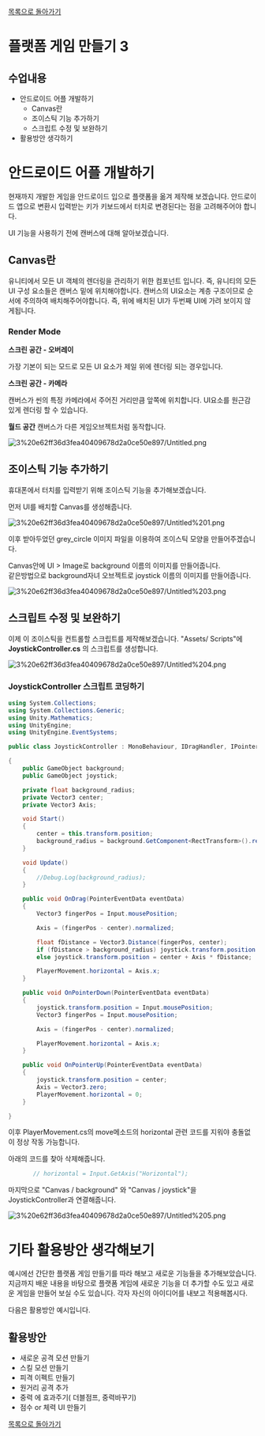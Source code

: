[목록으로 돌아가기](L1.md)
# 플랫폼 게임 만들기 3

## 수업내용

- 안드로이드 어플 개발하기
    - Canvas란
    - 조이스틱 기능 추가하기
    - 스크립트 수정 및 보완하기
- 활용방안 생각하기

# 안드로이드 어플 개발하기

 현재까지 개발한 게임을 안드로이드 입으로 플랫폼을 옮겨 제작해 보겠습니다. 안드로이드 앱으로 변환시 입력받는 키가 키보드에서 터치로 변경된다는 점을 고려해주어야 합니다. 

 UI 기능을 사용하기 전에 캔버스에 대해 알아보겠습니다.

## Canvas란

 유니티에서 모든 UI 객체의 렌더링을 관리하기 위한 컴포넌트 입니다. 즉, 유니티의 모든 UI 구성 요소들은 캔버스 밑에 위치해야합니다. 캔버스의 UI요소는 계층 구조이므로 순서에 주의하여 배치해주어야합니다. 즉, 위에 배치된 UI가 두번째 UI에 가려 보이지 않게됩니다.

### Render Mode

**스크린 공간 - 오버레이**

가장 기본이 되는 모드로 모든 UI 요소가 제일 위에 렌더링 되는 경우입니다.

**스크린 공간 - 카메라**

캔버스가 씬의 특정 카메라에서 주어진 거리만큼 앞쪽에 위치합니다. UI요소를 원근감있게 렌더링 할 수 있습니다.

**월드 공간**
캔버스가 다른 게임오브젝트처럼 동작합니다.

![3%20e62ff36d3fea40409678d2a0ce50e897/Untitled.png](3%20e62ff36d3fea40409678d2a0ce50e897/Untitled.png)

## 조이스틱 기능 추가하기

 휴대폰에서 터치를 입력받기 위해 조이스틱 기능을 추가해보겠습니다.

먼저 UI를 배치할 Canvas를 생성해줍니다.

![3%20e62ff36d3fea40409678d2a0ce50e897/Untitled%201.png](3%20e62ff36d3fea40409678d2a0ce50e897/Untitled%201.png)

이후 받아두었던  grey_circle 이미지 파일을 이용하여 조이스틱 모양을 만들어주겠습니다.


Canvas안에 UI > Image로 background 이름의 이미지를 만들어줍니다.  
같은방법으로 background자녀 오브젝트로 joystick 이름의 이미지를 만들어줍니다.  

![3%20e62ff36d3fea40409678d2a0ce50e897/Untitled%203.png](3%20e62ff36d3fea40409678d2a0ce50e897/Untitled%203.png)

## 스크립트 수정 및 보완하기

이제 이 조이스틱을 컨트롤할 스크립트를 제작해보겠습니다. "Assets/ Scripts"에 **JoystickController.cs** 의 스크립트를 생성합니다.

![3%20e62ff36d3fea40409678d2a0ce50e897/Untitled%204.png](3%20e62ff36d3fea40409678d2a0ce50e897/Untitled%204.png)

### JoystickController 스크립트 코딩하기

```csharp
using System.Collections;
using System.Collections.Generic;
using Unity.Mathematics;
using UnityEngine;
using UnityEngine.EventSystems;

public class JoystickController : MonoBehaviour, IDragHandler, IPointerDownHandler, IPointerUpHandler

{
    public GameObject background;
    public GameObject joystick;

    private float background_radius;
    private Vector3 center;
    private Vector3 Axis;

    void Start()
    {
        center = this.transform.position;
        background_radius = background.GetComponent<RectTransform>().rect.width / 2;
    }

    void Update()
    {
        //Debug.Log(background_radius);
    }

    public void OnDrag(PointerEventData eventData)
    {
        Vector3 fingerPos = Input.mousePosition;

        Axis = (fingerPos - center).normalized;

        float fDistance = Vector3.Distance(fingerPos, center);
        if (fDistance > background_radius) joystick.transform.position = center + Axis * background_radius;
        else joystick.transform.position = center + Axis * fDistance;

        PlayerMovement.horizontal = Axis.x;
    }

    public void OnPointerDown(PointerEventData eventData)
    {
        joystick.transform.position = Input.mousePosition;
        Vector3 fingerPos = Input.mousePosition;

        Axis = (fingerPos - center).normalized;

        PlayerMovement.horizontal = Axis.x;
    }

    public void OnPointerUp(PointerEventData eventData)
    {
        joystick.transform.position = center;
        Axis = Vector3.zero;
        PlayerMovement.horizontal = 0;
    }

}
```

 이후 PlayerMovement.cs의 move메소드의 horizontal 관련 코드를 지워야 충돌없이 정상 작동 가능합니다.

 아래의 코드를 찾아 삭제해줍니다.

```jsx
       // horizontal = Input.GetAxis("Horizontal");
```

 마지막으로 "Canvas / background" 와 "Canvas / joystick"을 JoystickController과 연결해줍니다.

![3%20e62ff36d3fea40409678d2a0ce50e897/Untitled%205.png](3%20e62ff36d3fea40409678d2a0ce50e897/Untitled%205.png)

# 기타 활용방안 생각해보기

 예시에선 간단한 플랫폼 게임 만들기를 따라 해보고 새로운 기능들을 추가해보았습니다. 지금까지 배운 내용을 바탕으로 플랫폼 게임에 새로운 기능을 더 추가할 수도 있고 새로운 게임을 만들어 보실 수도 있습니다. 각자 자신의 아이디어를 내보고 적용해봅시다.

 다음은 활용방안 예시입니다.

## 활용방안

- 새로운 공격 모션 만들기
- 스킬 모션 만들기
- 피격 이펙트 만들기
- 원거리 공격 추가
- 중력 에 효과주기( 더블점프, 중력바꾸기)
- 점수 or 체력 UI 만들기

[목록으로 돌아가기](L1.md)
